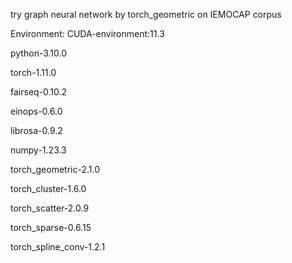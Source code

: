 try graph neural network by torch_geometric on IEMOCAP corpus

Environment: CUDA-environment:11.3

python-3.10.0

torch-1.11.0

fairseq-0.10.2

einops-0.6.0

librosa-0.9.2

numpy-1.23.3

torch_geometric-2.1.0

torch_cluster-1.6.0

torch_scatter-2.0.9

torch_sparse-0.6.15

torch_spline_conv-1.2.1
